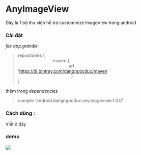 # AnyImageView
 Đây là 1 bộ thư viện hỗ trợ custommize ImageView trong android   
### Cài đặt  
_file app.grandle_
> repositories {   
        &nbsp;&nbsp;&nbsp;&nbsp;&nbsp;&nbsp;&nbsp;&nbsp;&nbsp;&nbsp;&nbsp;&nbsp;&nbsp;&nbsp;&nbsp;&nbsp;&nbsp;&nbsp;&nbsp;&nbsp;&nbsp;&nbsp;&nbsp;&nbsp;&nbsp;&nbsp;&nbsp;&nbsp;&nbsp;maven {  
       &nbsp;&nbsp;&nbsp;&nbsp;&nbsp;&nbsp;&nbsp;&nbsp;&nbsp;&nbsp;&nbsp;&nbsp;&nbsp;&nbsp;&nbsp;&nbsp;&nbsp;&nbsp;&nbsp;&nbsp;&nbsp;&nbsp;&nbsp;&nbsp;&nbsp;&nbsp;&nbsp;&nbsp;&nbsp;&nbsp;&nbsp;&nbsp;&nbsp;&nbsp;&nbsp;&nbsp;&nbsp;&nbsp;&nbsp;&nbsp;&nbsp; url 'https://dl.bintray.com/dangngocduc/maven'  
    &nbsp;&nbsp;&nbsp;&nbsp;&nbsp;&nbsp;&nbsp;&nbsp;&nbsp;&nbsp;&nbsp;&nbsp;&nbsp;&nbsp;&nbsp;&nbsp;&nbsp;&nbsp;&nbsp;&nbsp;&nbsp;&nbsp;&nbsp;&nbsp;&nbsp;&nbsp;&nbsp;&nbsp;&nbsp;&nbsp;&nbsp;&nbsp;&nbsp;&nbsp;&nbsp;&nbsp;&nbsp;&nbsp;&nbsp;&nbsp;&nbsp;&nbsp;&nbsp;&nbsp;}  
}  
>
thêm trong  _dependencies_
>compile 'android.dangngocduc:anyimageview:1.0.0'  
### Cách dùng :    
Viết ở đây  
### demo  
![](http://voz.vn/wp-content/uploads/2016/02/Samsung-Galaxy-S7-Edge-UX-2-840x561-600x401.jpg)



 
